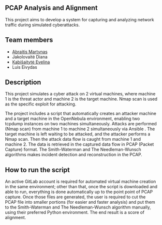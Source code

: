 ## PCAP Analysis and Alignment

This project aims to develop a system for capturing and analyzing network traffic during simulated cyberattacks.

## Team members

- [Abraitis Martynas](https://github.com/mmartiss)
- Jakolovaitė Diana 
- [Kabišaitytė Evelina](https://github.com/cherubinas)
- Luis Eivydas

## Description
This project simulates a cyber attack on 2 virtual machines, where machine 1 is the threat actor and machine 2 is the target machine. Nmap scan is used as the specific exploit for attacking.

The project includes a script that automatically creates an attacker machine and a target machine in the OpenNebula environment, enabling two tcpdump instances on two machines simultaneously. Attacks are performed (Nmap scan) from machine 1 to machine 2 simultaneously via Ansible . The target machine is left waiting to be attacked, and the attacker performs a Nmap scan. Then the attack data flow is caught from machine 1 and machine 2. The data is retrieved in the captured data flow in PCAP (Packet Capture) format. The Smith-Waterman and The Needleman-Wunsch algorithms makes incident detection and reconstruction in the PCAP. 
## How to run the script

An active GitLab account is required for automated virtual machine creation in the same environment; other than that, once the script is downloaded and able to run, everything is done automatically up to the point point of PCAP capture. Once those files are generated, the user is required to cut the PCAP file into smaller portions (for easier and faster analysis) and put them to the Smith-Waterman and The Needleman-Wunsch algorithm manually, using their preferred Python environment. The end result is a score of alignment. 
